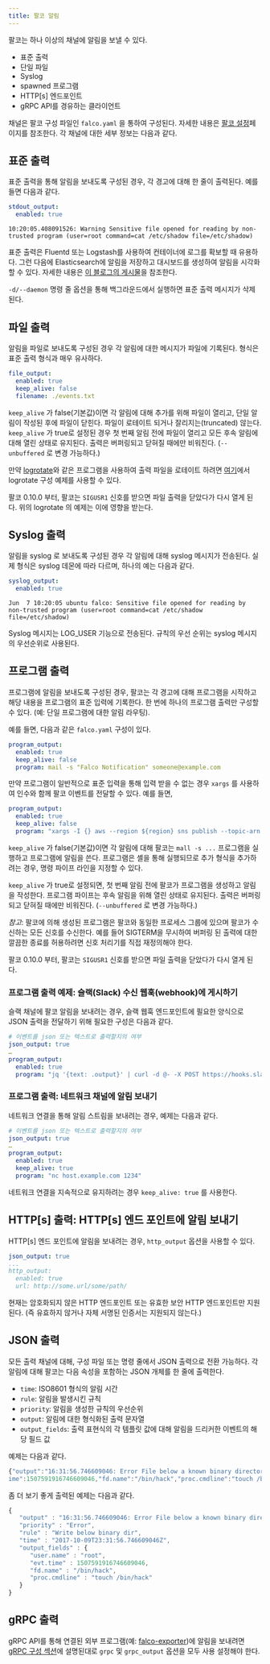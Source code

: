```yaml
---
title: 팔코 알림
---
```


팔코는 하나 이상의 채널에 알림을 보낼 수 있다.

* 표준 출력
* 단일 파일
* Syslog
* spawned 프로그램
* HTTP[s] 엔드포인트
* gRPC API를 경유하는 클라이언트

채널은 팔코 구성 파일인 `falco.yaml` 을 통하여 구성된다. 자세한 내용은 [팔코 설정](https://falco.org/docs/configuration/)페이지를 참조한다. 각 채널에 대한 세부 정보는 다음과 같다.

## 표준 출력

표준 출력을 통해 알림을 보내도록 구성된 경우, 각 경고에 대해 한 줄이 출력된다. 예를 들면 다음과 같다.

```yaml
stdout_output:
  enabled: true
```

```
10:20:05.408091526: Warning Sensitive file opened for reading by non-trusted program (user=root command=cat /etc/shadow file=/etc/shadow)
```
표준 출력은 Fluentd 또는 Logstash를 사용하여 컨테이너에 로그를 확보할 때 유용하다. 그런 다음에 Elasticsearch에 알림을 저장하고 대시보드를 생성하여 알림을 시각화 할 수 있다. 자세한 내용은 [이 블로그의 게시물](https://sysdig.com/blog/kubernetes-security-logging-fluentd-falco/)을 참조한다.

`-d/--daemon` 명령 줄 옵션을 통해 백그라운드에서 실행하면 표준 출력 메시지가 삭제된다.

## 파일 출력

알림을 파일로 보내도록 구성된 경우 각 알림에 대한 메시지가 파일에 기록된다. 형식은 표준 출력 형식과 매우 유사하다.

```yaml
file_output:
  enabled: true
  keep_alive: false
  filename: ./events.txt
```

`keep_alive` 가 false(기본값)이면 각 알림에 대해 추가를 위해 파일이 열리고, 단일 알림이 작성된 후에 파일이 닫힌다. 파일이 로테이트 되거나 잘리지는(truncated) 않는다. `keep_alive` 가 true로 설정된 경우 첫 번째 알림 전에 파일이 열리고 모든 후속 알림에 대해 열린 상태로 유지된다. 출력은 버퍼링되고 닫혀질 때에만 비워진다. (`--unbuffered` 로 변경 가능하다.)

만약 [logrotate](https://github.com/logrotate/logrotate)와 같은 프로그램을 사용하여 출력 파일을 로테이트 하려면 [여기](https://github.com/draios/falco/blob/master/examples/logrotate/falco)에서 logrotate 구성 예제를 사용할 수 있다. 

팔코 0.10.0 부터, 팔코는 `SIGUSR1` 신호를 받으면 파일 출력을 닫았다가 다시 열게 된다. 위의 logrotate 의 예제는 이에 영향을 받는다.

## Syslog 출력

알림을 syslog 로 보내도록 구성된 경우 각 알림에 대해 syslog 메시지가 전송된다. 실제 형식은 syslog 데몬에 따라 다르며, 하나의 예는 다음과 같다.

```yaml
syslog_output:
  enabled: true
```

```
Jun  7 10:20:05 ubuntu falco: Sensitive file opened for reading by non-trusted program (user=root command=cat /etc/shadow file=/etc/shadow)
```

Syslog 메시지는 LOG_USER 기능으로 전송된다. 규칙의 우선 순위는 syslog 메시지의 우선순위로 사용된다.

## 프로그램 출력

프로그램에 알림을 보내도록 구성된 경우, 팔코는 각 경고에 대해 프로그램을 시작하고 해당 내용을 프로그램의 표준 입력에 기록한다. 한 번에 하나의 프로그램 출력만 구성할 수 있다. (예: 단일 프로그램에 대한 알림 라우팅).

예를 들면, 다음과 같은 `falco.yaml` 구성이 있다.

```yaml
program_output:
  enabled: true
  keep_alive: false
  program: mail -s "Falco Notification" someone@example.com
```

만약 프로그램이 일반적으로 표준 입력을 통해 입력 받을 수 없는 경우 `xargs` 를 사용하여 인수와 함께 팔코 이벤트를 전달할 수 있다. 예를 들면,

```yaml
program_output:
  enabled: true
  keep_alive: false
  program: "xargs -I {} aws --region ${region} sns publish --topic-arn ${falco_sns_arn} --message {}"
```

`keep_alive` 가 false(기본값)이면 각 알림에 대해 팔코는 `mall -s ...` 프로그램을 실행하고 프로그램에 알림을 쓴다. 프로그램은 셸을 통해 실행되므로 추가 형식을 추가하려는 경우, 명령 파이프 라인을 지정할 수 있다.

`keep_alive` 가 true로 설정되면, 첫 번째 알림 전에 팔코가 프로그램을 생성하고 알림을 작성한다. 프로그램 파이프는 후속 알림을 위해 열린 상태로 유지된다. 출력은 버퍼링 되고 닫혀질 때에만 비워진다. (`--unbuffered` 로 변경 가능하다.)

*참고*: 팔코에 의해 생성된 프로그램은 팔코와 동일한 프로세스 그룹에 있으며 팔코가 수신하는 모든 신호를 수신한다. 예를 들어 SIGTERM을 무시하여 버퍼링 된 출력에 대한 깔끔한 종료를 허용하려면 신호 처리기를 직접 재정의해야 한다.

팔코 0.10.0 부터, 팔코는 `SIGUSR1` 신호를 받으면 파일 출력을 닫았다가 다시 열게 된다. 

### 프로그램 출력 예제: 슬랙(Slack) 수신 웹훅(webhook)에 게시하기

슬랙 채널에 팔코 알림을 보내려는 경우, 슬랙 웹훅 엔드포인트에 필요한 양식으로 JSON 출력을 전달하기 위해 필요한 구성은 다음과 같다.

```yaml
# 이벤트를 json 또는 텍스트로 출력할지의 여부
json_output: true
…
program_output:
  enabled: true
  program: "jq '{text: .output}' | curl -d @- -X POST https://hooks.slack.com/services/XXX"
```

### 프로그램 출력: 네트워크 채널에 알림 보내기

네트워크 연결을 통해 알림 스트림을 보내려는 경우, 예제는 다음과 같다.

```yaml
# 이벤트를 json 또는 텍스트로 출력할지의 여부
json_output: true
…
program_output:
  enabled: true
  keep_alive: true
  program: "nc host.example.com 1234"
```

네트워크 연결을 지속적으로 유지하려는 경우 `keep_alive: true` 를 사용한다.

## HTTP[s] 출력: HTTP[s] 엔드 포인트에 알림 보내기

HTTP[s] 엔드 포인트에 알림을 보내려는 경우, `http_output` 옵션을 사용할 수 있다.

```yaml
json_output: true
...
http_output:
  enabled: true
  url: http://some.url/some/path/
```

현재는 암호화되지 않은 HTTP 엔드포인트 또는 유효한 보안 HTTP 엔드포인트만 지원된다. (즉 유효하지 않거나 자체 서명된 인증서는 지원되지 않는다.)

## JSON 출력

모든 출력 채널에 대해, 구성 파일 또는 명령 줄에서 JSON 출력으로 전환 가능하다. 각 알림에 대해 팔코는 다음 속성을 포함하는 JSON 개체를 한 줄에 출력한다.

* `time`: ISO8601 형식의 알림 시간
* `rule`: 알림을 발생시킨 규칙
* `priority`: 알림을 생성한 규칙의 우선순위
* `output`: 알림에 대한 형식화된 출력 문자열
* `output_fields`: 출력 표현식의 각 템플릿 값에 대해 알림을 드리커한 이벤트의 해당 필드 값

예제는 다음과 같다.

```javascript
{"output":"16:31:56.746609046: Error File below a known binary directory opened for writing (user=root command=touch /bin/hack file=/bin/hack)","priority":"Error","rule":"Write below binary dir","time":"2017-10-09T23:31:56.746609046Z", "output_fields": {"evt.t\
ime":1507591916746609046,"fd.name":"/bin/hack","proc.cmdline":"touch /bin/hack","user.name":"root"}} 
```

좀 더 보기 좋게 출력된 예제는 다음과 같다.

```javascript
{
   "output" : "16:31:56.746609046: Error File below a known binary directory opened for writing (user=root command=touch /bin/hack file=/bin/hack)"
   "priority" : "Error",
   "rule" : "Write below binary dir",
   "time" : "2017-10-09T23:31:56.746609046Z",
   "output_fields" : {
      "user.name" : "root",
      "evt.time" : 1507591916746609046,
      "fd.name" : "/bin/hack",
      "proc.cmdline" : "touch /bin/hack"
   }
}
```

## gRPC 출력

gRPC API를 통해 연결된 외부 프로그램(예: [falco-exporter](https://github.com/falcosecurity/falco-exporter))에 알림을 보내려면 [gRPC 구성 섹션](/docs/grpc/#configuration)에 설명된대로 `grpc` 및 `grpc_output` 옵션을 모두 사용 설정해야 한다.
